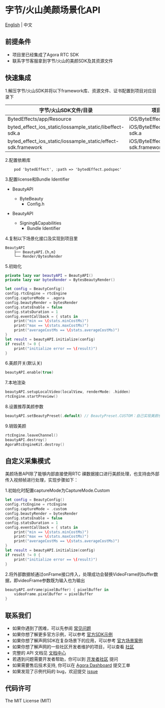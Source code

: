 # 字节/火山美颜场景化API

[English](README.md) | 中文

## 前提条件
- 项目里已经集成了Agora RTC SDK
- 联系字节客服拿到字节/火山的美颜SDK及其资源文件

## 快速集成
1.解压字节/火山SDK并将以下framework库、资源文件、证书配置到项目对应目录下

| 字节/火山SDK文件/目录                                 | 项目目录                            |
|-----------------------------------------------|---------------------------------|
| BytedEffects/app/Resource                       | iOS/ByteEffectLib/Resource           |
| byted_effect_ios_static/iossample\_static/libeffect-sdk.a                    | iOS/ByteEffectLib/ibeffect-sdk.a           |
| byted_effect_ios_static/iossample_static/effect-sdk.framework                    | iOS/ByteEffectLib/effect-sdk.framework           |

2.配置依赖库

```podfile
	pod 'bytedEffect', :path => 'bytedEffect.podspec'
```

3.配置license和Bundle Identifier

- BeautyAPI
  - ByteBeauty
    - Config.h
    
- BeautyAPI
  - Signing&Capabilities
    - Bundle Identifier

4.复制以下场景化接口及实现到项目里
```
BeautyAPI
    ├── BeautyAPI.{h,m}
    └── Render/BytesRender
```

5.初始化

```swift
private lazy var beautyAPI = BeautyAPI()
private lazy var bytesRender = BytesBeautyRender()

let config = BeautyConfig()
config.rtcEngine = rtcEngine
config.captureMode = .agora
config.beautyRender = bytesRender
config.statsEnable = false
config.statsDuration = 1
config.eventCallback = { stats in
    print("min == \(stats.minCostMs)")
    print("max == \(stats.maxCostMs)")
    print("averageCostMs == \(stats.averageCostMs)")
}
let result = beautyAPI.initialize(config)
if result != 0 {
    print("initialize error == \(result)")
}
```

6.美颜开关(默认关)

```swift
beautyAPI.enable(true)
```

7.本地渲染

```swift
beautyAPI.setupLocalVideo(localView, renderMode: .hidden)
rtcEngine.startPreview()
```

8.设置推荐美颜参数
```swift
beautyAPI.setBeautyPreset(.default) // BeautyPreset.CUSTOM：自己实现美颜参数
```

9.销毁美颜

```swift
rtcEngine.leaveChannel()
beautyAPI.destroy()
AgoraRtcEngineKit.destroy()
```

## 自定义采集模式
美颜场景API除了能够内部直接使用RTC 祼数据接口进行美颜处理，也支持由外部传入视频帧进行处理，实现步骤如下：

1.初始化时配置captureMode为CaptureMode.Custom

```swift
let config = BeautyConfig()
config.rtcEngine = rtcEngine
config.captureMode = .custom
config.beautyRender = bytesRender
config.statsEnable = false
config.statsDuration = 1
config.eventCallback = { stats in
    print("min == \(stats.minCostMs)")
    print("max == \(stats.maxCostMs)")
    print("averageCostMs == \(stats.averageCostMs)")
}
let result = beautyAPI.initialize(config)
if result != 0 {
    print("initialize error == \(result)")
}
```
2.将外部数据帧通过onFrame接口传入，处理成功会替换VideoFrame的buffer数据，即videoFrame参数既为输入也为输出

```swift
beautyAPI.onFrame(pixelBuffer) { pixelBuffer in
    videoFrame.pixelBuffer = pixelBuffer
}
```

## 联系我们

- 如果你遇到了困难，可以先参阅 [常见问题](https://docs.agora.io/cn/faq)
- 如果你想了解更多官方示例，可以参考 [官方SDK示例](https://github.com/AgoraIO)
- 如果你想了解声网SDK在复杂场景下的应用，可以参考 [官方场景案例](https://github.com/AgoraIO-usecase)
- 如果你想了解声网的一些社区开发者维护的项目，可以查看 [社区](https://github.com/AgoraIO-Community)
- 完整的 API 文档见 [文档中心](https://docs.agora.io/cn/)
- 若遇到问题需要开发者帮助，你可以到 [开发者社区](https://rtcdeveloper.com/) 提问
- 如果需要售后技术支持, 你可以在 [Agora Dashboard](https://dashboard.agora.io) 提交工单
- 如果发现了示例代码的 bug，欢迎提交 [issue](https://github.com/AgoraIO-Community/BeautyAPI/issues)

## 代码许可

The MIT License (MIT)